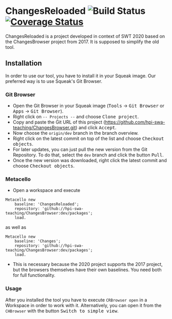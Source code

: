 # ChangesReloaded ![Build Status](https://github.com/hpi-swa-teaching/ChangesBrowser/workflows/CI/badge.svg?branch=dev)[![Coverage Status](https://coveralls.io/repos/github/hpi-swa-teaching/ChangesBrowser/badge.svg?branch=dev)](https://coveralls.io/github/hpi-swa-teaching/ChangesBrowser?branch=dev)

ChangesReloaded is a project developed in context of SWT 2020 based on the ChangesBrowser project from 2017. It is supposed to simplify the old tool.

## Installation
In order to use our tool, you have to install it in your Squeak image. Our preferred way is to use Squeak's Git Browser.

### Git Browser
- Open the Git Browser in your Squeak image (<kbd>Tools</kbd> → <kbd>Git Browser</kbd> or <kbd>Apps</kbd> → <kbd>Git Browser</kbd>).
- Right click on `-- Projects --` and choose <kbd>Clone project</kbd>.
- Copy and paste the Git URL of this project (https://github.com/hpi-swa-teaching/ChangesBrowser.git) and click <kbd>Accept</kbd>.
- Now choose the `origin/dev` branch in the branch overview.
- Right click on the latest commit on top of the list and choose <kbd>Checkout objects</kbd>.
- For later updates, you can just pull the new version from the Git Repository. To do that, select the `dev` branch and click the button <kbd>Pull</kbd>.
- Once the new version was downloaded, right click the latest commit and choose <kbd>Checkout objects</kbd>.

### Metacello
- Open a workspace and execute
```smalltalk
Metacello new
    baseline: 'ChangesReloaded';
    repository: 'github://hpi-swa-teaching/ChangesBrowser:dev/packages';
    load.
```
as well as
```
Metacello new
    baseline: 'Changes';
    repository: 'github://hpi-swa-teaching/ChangesBrowser:dev/packages';
    load.
```
- This is necessary because the 2020 project supports the 2017 project, but the browsers themselves have their own baselines. You need both for full functionality.

### Usage
After you installed the tool you have to execute `CRBrowser open` in a Workspace in order to work with it. Alternatively, you can open it from the `CHBrowser` with the button <kbd>Switch to simple view</kbd>.
